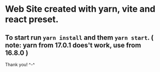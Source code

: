 # Web Site created with yarn, vite and react preset.

## To start run `yarn install` and them `yarn start`. ( note: yarn from 17.0.1 does't work, use from 16.8.0 )

Thank you! ^-^
